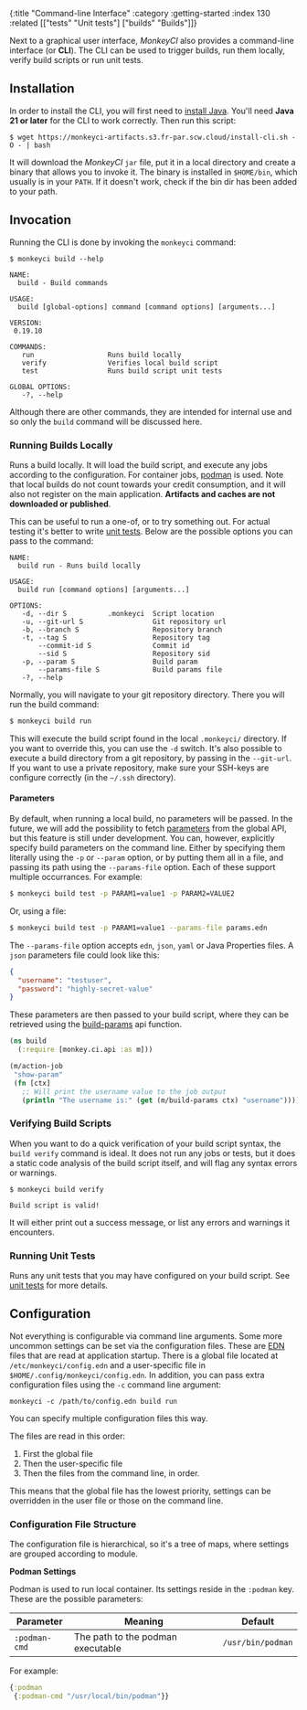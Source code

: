 {:title "Command-line Interface"
 :category :getting-started
 :index 130
 :related [["tests" "Unit tests"]
           ["builds" "Builds"]]}

Next to a graphical user interface, *MonkeyCI* also provides a command-line
interface (or **CLI**).  The CLI can be used to trigger builds, run them locally,
verify build scripts or run unit tests.

## Installation

In order to install the CLI, you will first need to [install Java](https://www.oracle.com/javadownload).  You'll need **Java 21 or later** for the CLI to work correctly.  Then run this script:

```shell
$ wget https://monkeyci-artifacts.s3.fr-par.scw.cloud/install-cli.sh -O - | bash
```

It will download the *MonkeyCI* `jar` file, put it in a local directory and
create a binary that allows you to invoke it.  The binary is installed in `$HOME/bin`,
which usually is in your `PATH`.  If it doesn't work, check if the bin dir has been
added to your path.

## Invocation

Running the CLI is done by invoking the `monkeyci` command:

```shell
$ monkeyci build --help

NAME:
  build - Build commands

USAGE:
  build [global-options] command [command options] [arguments...]

VERSION:
 0.19.10

COMMANDS:
   run                  Runs build locally
   verify               Verifies local build script
   test                 Runs build script unit tests

GLOBAL OPTIONS:
   -?, --help
```

Although there are other commands, they are intended for internal use and so only
the `build` command will be discussed here.

### Running Builds Locally

Runs a build locally.  It will load the build script, and execute any jobs according
to the configuration.  For container jobs, [podman](https://podman.io) is used.  Note
that local builds do not count towards your credit consumption, and it will also not
register on the main application.  **Artifacts and caches are not downloaded or
published**.

This can be useful to run a one-of, or to try something out.  For actual testing it's better
to write [unit tests](tests).  Below are the possible options you can pass to the command:

```shell
NAME:
  build run - Runs build locally

USAGE:
  build run [command options] [arguments...]

OPTIONS:
   -d, --dir S          .monkeyci  Script location
   -u, --git-url S                 Git repository url
   -b, --branch S                  Repository branch
   -t, --tag S                     Repository tag
       --commit-id S               Commit id
       --sid S                     Repository sid
   -p, --param S                   Build param
       --params-file S             Build params file
   -?, --help
```

Normally, you will navigate to your git repository directory.  There you will run
the build command:
```bash
$ monkeyci build run
```

This will execute the build script found in the local `.monkeyci/` directory.  If you
want to override this, you can use the `-d` switch.  It's also possible to execute a
build directory from a git repository, by passing in the `--git-url`.  If you want to
use a private repository, make sure your SSH-keys are configure correctly (in the `~/.ssh`
directory).

#### Parameters

By default, when running a local build, no parameters will be passed.  In the future,
we will add the possibility to fetch [parameters](params) from the global API, but this
feature is still under development.  You can, however, explicitly specify build parameters
on the command line.  Either by specifying them literally using the `-p` or `--param`
option, or by putting them all in a file, and passing its path using the `--params-file`
option.  Each of these support multiple occurrances.  For example:

```bash
$ monkeyci build test -p PARAM1=value1 -p PARAM2=VALUE2
```

Or, using a file:
```bash
$ monkeyci build test -p PARAM1=value1 --params-file params.edn
```

The `--params-file` option accepts `edn`, `json`, `yaml` or Java Properties files.
A `json` parameters file could look like this:

```json
{
  "username": "testuser",
  "password": "highly-secret-value"
}
```

These parameters are then passed to your build script, where they can be retrieved
using the [build-params](https://cljdoc.org/d/com.monkeyci/app/0.19.7.1/api/monkey.ci.api#build-params) api function.

```clojure
(ns build
  (:require [monkey.ci.api :as m]))

(m/action-job
 "show-param"
 (fn [ctx]
   ;; Will print the username value to the job output
   (println "The username is:" (get (m/build-params ctx) "username"))))
```

### Verifying Build Scripts

When you want to do a quick verification of your build script syntax, the `build verify`
command is ideal.  It does not run any jobs or tests, but it does a static code analysis
of the build script itself, and will flag any syntax errors or warnings.

```shell
$ monkeyci build verify

Build script is valid!
```

It will either print out a success message, or list any errors and warnings it encounters.

### Running Unit Tests

Runs any unit tests that you may have configured on your build script.  See [unit
tests](tests/) for more details.

## Configuration

Not everything is configurable via command line arguments.  Some more uncommon
settings can be set via the configuration files.  These are [EDN](https://github.com/edn-format/edn)
files that are read at application startup.  There is a global file located
at `/etc/monkeyci/config.edn` and a user-specific file in `$HOME/.config/monkeyci/config.edn`.
In addition, you can pass extra configuration files using the `-c` command line
argument:

```shell
monkeyci -c /path/to/config.edn build run
```

You can specify multiple configuration files this way.

The files are read in this order:

  1. First the global file
  2. Then the user-specific file
  3. Then the files from the command line, in order.

This means that the global file has the lowest priority, settings can be
overridden in the user file or those on the command line.

### Configuration File Structure

The configuration file is hierarchical, so it's a tree of maps, where
settings are grouped according to module.

**Podman Settings**

Podman is used to run local container.  Its settings reside in the `:podman`
key.  These are the possible parameters:

|Parameter|Meaning|Default|
|---|---|---|
|`:podman-cmd`|The path to the podman executable|`/usr/bin/podman`|

For example:
```clojure
{:podman
 {:podman-cmd "/usr/local/bin/podman"}}
```
